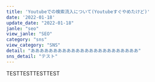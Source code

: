 ```yaml
---
title: 'Youtubeでの検索流入について(Youtubeすぐやめたけど)'
date: '2022-01-18'
update_date: "2022-01-18"
janle: "seo"
view_janle: "SEO"
category: "sns"
view_category: "SNS"
detail: "ああああああああああああああああああああああああ"
sns_detail: "テスト"
---
```


TESTTESTTESTTEST
